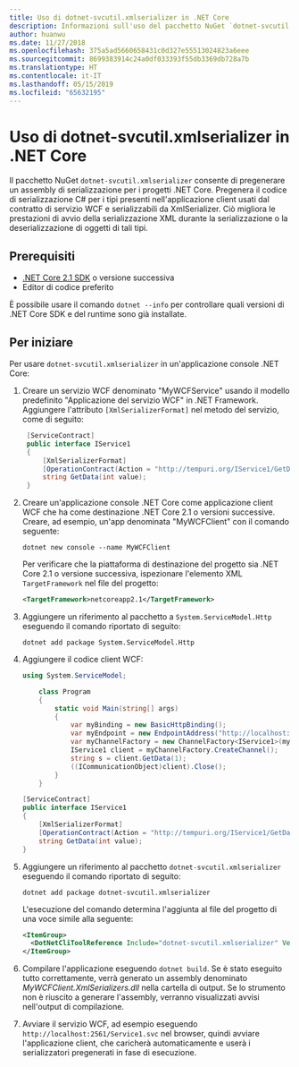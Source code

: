 ```yaml
---
title: Uso di dotnet-svcutil.xmlserializer in .NET Core
description: Informazioni sull'uso del pacchetto NuGet `dotnet-svcutil.xmlserializer` per pregenerare un assembly di serializzazione per i progetti .NET Core.
author: huanwu
ms.date: 11/27/2018
ms.openlocfilehash: 375a5ad5660658431c0d327e55513024823a6eee
ms.sourcegitcommit: 8699383914c24a0df033393f55db3369db728a7b
ms.translationtype: HT
ms.contentlocale: it-IT
ms.lasthandoff: 05/15/2019
ms.locfileid: "65632195"
---
```

# <a name="using-dotnet-svcutilxmlserializer-on-net-core"></a>Uso di dotnet-svcutil.xmlserializer in .NET Core

Il pacchetto NuGet `dotnet-svcutil.xmlserializer` consente di pregenerare un assembly di serializzazione per i progetti .NET Core. Pregenera il codice di serializzazione C# per i tipi presenti nell'applicazione client usati dal contratto di servizio WCF e serializzabili da XmlSerializer. Ciò migliora le prestazioni di avvio della serializzazione XML durante la serializzazione o la deserializzazione di oggetti di tali tipi.

## <a name="prerequisites"></a>Prerequisiti

* [.NET Core 2.1 SDK](https://www.microsoft.com/net/download) o versione successiva
* Editor di codice preferito

È possibile usare il comando `dotnet --info` per controllare quali versioni di .NET Core SDK e del runtime sono già installate.

## <a name="getting-started"></a>Per iniziare

Per usare `dotnet-svcutil.xmlserializer` in un'applicazione console .NET Core:

1. Creare un servizio WCF denominato "MyWCFService" usando il modello predefinito "Applicazione del servizio WCF" in .NET Framework. Aggiungere l'attributo `[XmlSerializerFormat]` nel metodo del servizio, come di seguito:

   ```csharp
    [ServiceContract]
    public interface IService1
    {
        [XmlSerializerFormat]
        [OperationContract(Action = "http://tempuri.org/IService1/GetData", ReplyAction = "http://tempuri.org/IService1/GetDataResponse")]
        string GetData(int value);
    }
    ```

2. Creare un'applicazione console .NET Core come applicazione client WCF che ha come destinazione .NET Core 2.1 o versioni successive. Creare, ad esempio, un'app denominata "MyWCFClient" con il comando seguente:

    ```console
    dotnet new console --name MyWCFClient
    ```

    Per verificare che la piattaforma di destinazione del progetto sia .NET Core 2.1 o versione successiva, ispezionare l'elemento XML `TargetFramework` nel file del progetto:

    ```xml
    <TargetFramework>netcoreapp2.1</TargetFramework>
    ```

3. Aggiungere un riferimento al pacchetto a `System.ServiceModel.Http` eseguendo il comando riportato di seguito:

    ```console
    dotnet add package System.ServiceModel.Http
    ```

4. Aggiungere il codice client WCF:

    ```csharp
    using System.ServiceModel;

        class Program
        {
            static void Main(string[] args)
            {
                var myBinding = new BasicHttpBinding();
                var myEndpoint = new EndpointAddress("http://localhost:2561/Service1.svc"); //Fill your service url here
                var myChannelFactory = new ChannelFactory<IService1>(myBinding, myEndpoint);
                IService1 client = myChannelFactory.CreateChannel();
                string s = client.GetData(1);
                ((ICommunicationObject)client).Close();
            }
        }

    [ServiceContract]
    public interface IService1
    {
        [XmlSerializerFormat]
        [OperationContract(Action = "http://tempuri.org/IService1/GetData", ReplyAction = "http://tempuri.org/IService1/GetDataResponse")]
        string GetData(int value);
    }
    ```

5. Aggiungere un riferimento al pacchetto `dotnet-svcutil.xmlserializer` eseguendo il comando riportato di seguito:
  
    ```console
    dotnet add package dotnet-svcutil.xmlserializer
    ```

    L'esecuzione del comando determina l'aggiunta al file del progetto di una voce simile alla seguente:
  
    ```xml
    <ItemGroup>
      <DotNetCliToolReference Include="dotnet-svcutil.xmlserializer" Version="1.0.0" />
    </ItemGroup>
    ```

6. Compilare l'applicazione eseguendo `dotnet build`. Se è stato eseguito tutto correttamente, verrà generato un assembly denominato *MyWCFClient.XmlSerializers.dll* nella cartella di output. Se lo strumento non è riuscito a generare l'assembly, verranno visualizzati avvisi nell'output di compilazione.

7. Avviare il servizio WCF, ad esempio eseguendo `http://localhost:2561/Service1.svc` nel browser, quindi avviare l'applicazione client, che caricherà automaticamente e userà i serializzatori pregenerati in fase di esecuzione.
